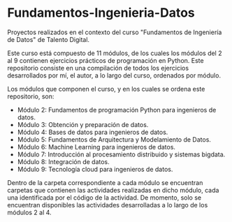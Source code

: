 # Fundamentos-Ingenieria-Datos
Proyectos realizados en el contexto del curso "Fundamentos de Ingeniería de Datos" de Talento Digital.

Este curso está compuesto de 11 módulos, de los cuales los módulos del 2 al 9 contienen ejercicios prácticos de programación en Python. Este repositorio consiste en una compilación de todos los ejercicios desarrollados por mí, el autor, a lo largo del curso, ordenados por módulo.

Los módulos que componen el curso, y en los cuales se ordena este repositorio, son:
- Módulo 2: Fundamentos de programación Python para ingenieros de datos.
- Módulo 3: Obtención y preparación de datos.
- Módulo 4: Bases de datos para ingenieros de datos.
- Módulo 5: Fundamentos de Arquitectura y Modelamiento de Datos.
- Módulo 6: Machine Learning para ingenieros de datos.
- Módulo 7: Introducción al procesamiento distribuido y sistemas bigdata.
- Módulo 8: Integración de datos.
- Módulo 9: Tecnología cloud para ingenieros de datos.

Dentro de la carpeta correspondiente a cada módulo se encuentran carpetas que contienen las actividades realizadas en dicho módulo, cada una identificada por el código de la actividad. De momento, solo se encuentran disponibles las actividades desarrolladas a lo largo de los módulos 2 al 4.
